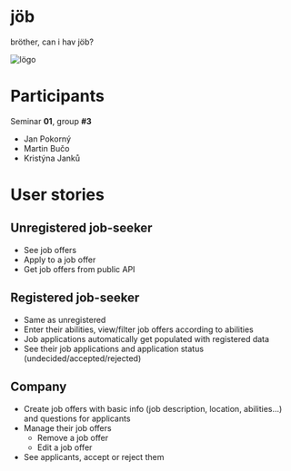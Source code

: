 # jöb

bröther, can i hav jöb?

![lögo](https://media.discordapp.net/attachments/763083691924652122/765604353906049114/moth.png?width=230&height=200)

# Participants

Seminar **01**, group **#3**

- Jan Pokorný
- Martin Bučo
- Kristýna Janků

# User stories

## Unregistered job-seeker

- See job offers
- Apply to a job offer
- Get job offers from public API

## Registered job-seeker

- Same as unregistered
- Enter their abilities, view/filter job offers according to abilities
- Job applications automatically get populated with registered data
- See their job applications and application status (undecided/accepted/rejected)

## Company

- Create job offers with basic info (job description, location, abilities...) and questions for applicants
- Manage their job offers
    - Remove a job offer
    - Edit a job offer
- See applicants, accept or reject them
